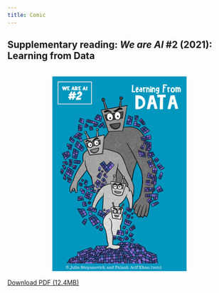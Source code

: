 ```yaml
---
title: Comic
---
```


## Supplementary reading: _We are AI_ \#2 (2021): Learning from Data

<br>

<center><img src="../../../img/2-cover.png" alt="Learning From Data Comic Cover" width="60%"/></center>

<p></p>

<!-- <object data="../../../comics/vol2_en.pdf" type="application/pdf" style="min-height:100vh;width:100%"></object> -->

<a href="https://p2pu.github.io/we-are-ai/comics/vol2_en.pdf">Download PDF (12.4MB)</a>


